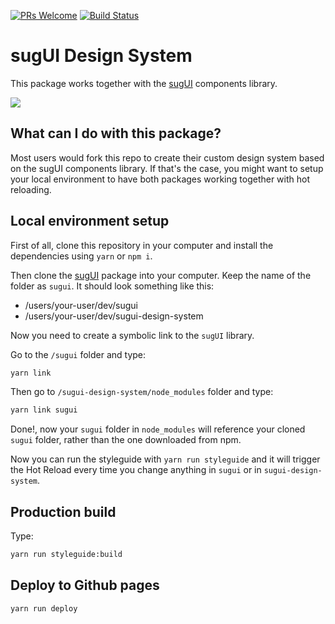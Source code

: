[![PRs Welcome](https://img.shields.io/badge/PRs-welcome-brightgreen.svg)](http://makeapullrequest.com)
[![Build Status](https://travis-ci.org/gazpachu/sugui-design-system.svg?branch=master)](https://travis-ci.org/gazpachu/sugui-design-system)

# sugUI Design System

This package works together with the [sugUI](https://github.com/gazpachu/sugui) components library.

![](https://gazpachu.github.io/sugui-design-system/img/screenshot.jpg)

## What can I do with this package?

Most users would fork this repo to create their custom design system based on the sugUI components library. If that's the case, you might want to setup your local environment to have both packages working together with hot reloading.

## Local environment setup

First of all, clone this repository in your computer and install the dependencies using `yarn` or `npm i`.

Then clone the [sugUI](https://github.com/gazpachu/sugui) package into your computer. Keep the name of the folder as `sugui`. It should look something like this:

- /users/your-user/dev/sugui
- /users/your-user/dev/sugui-design-system

Now you need to create a symbolic link to the `sugUI` library.

Go to the `/sugui` folder and type:

```cmd
yarn link
```

Then go to `/sugui-design-system/node_modules` folder and type:

```cmd
yarn link sugui
```

Done!, now your `sugui` folder in `node_modules` will reference your cloned `sugui` folder, rather than the one downloaded from npm.

Now you can run the styleguide with `yarn run styleguide` and it will trigger the Hot Reload every time you change anything in `sugui` or in `sugui-design-system`.

## Production build

Type:

```cmd
yarn run styleguide:build
```

## Deploy to Github pages

```cmd
yarn run deploy
```
